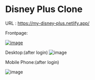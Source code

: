 # Disney Plus Clone

URL : https://my-disney-plus.netlify.app/

Frontpage:

[![image](https://www.linkpicture.com/q/disney-plus.png)](https://www.linkpicture.com/view.php?img=LPic61a9f2b580ac3694532514)


Desktop:(after login)
![image](https://github.com/hkcs1206/Disney-Clone-using-React-and-Google-Firebase/assets/96352622/fe4015da-d431-4fe5-a1c9-a649efefb78b)

Mobile Phone:(after login)

![image](https://github.com/hkcs1206/Disney-Clone-using-React-and-Google-Firebase/assets/96352622/cbb73019-043f-44b4-9259-9887295799a4)


